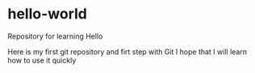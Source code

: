 # hello-world
Repository for learning
Hello

Here is my first git repository and firt step with Git
I hope that I will learn how to use it quickly
